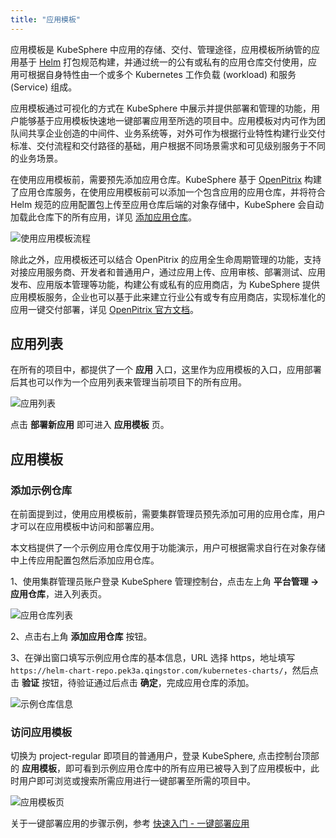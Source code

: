 ```yaml
---
title: "应用模板"
---
```


应用模板是 KubeSphere 中应用的存储、交付、管理途径，应用模板所纳管的应用基于 [Helm](https://helm.sh/) 打包规范构建，并通过统一的公有或私有的应用仓库交付使用，应用可根据自身特性由一个或多个 Kubernetes 工作负载 (workload) 和服务 (Service) 组成。

应用模板通过可视化的方式在 KubeSphere 中展示并提供部署和管理的功能，用户能够基于应用模板快速地一键部署应用至所选的项目中。应用模板对内可作为团队间共享企业创造的中间件、业务系统等，对外可作为根据行业特性构建行业交付标准、交付流程和交付路径的基础，用户根据不同场景需求和可见级别服务于不同的业务场景。

在使用应用模板前，需要预先添加应用仓库。KubeSphere 基于 [OpenPitrix](https://openpitrix.io) 构建了应用仓库服务，在使用应用模板前可以添加一个包含应用的应用仓库，并将符合 Helm 规范的应用配置包上传至应用仓库后端的对象存储中，KubeSphere 会自动加载此仓库下的所有应用，详见 [添加应用仓库](../../platform-management/app-repo)。

![使用应用模板流程](/app-template.svg)

除此之外，应用模板还可以结合 OpenPitrix 的应用全生命周期管理的功能，支持对接应用服务商、开发者和普通用户，通过应用上传、应用审核、部署测试、应用发布、应用版本管理等功能，构建公有或私有的应用商店，为 KubeSphere 提供应用模板服务，企业也可以基于此来建立行业公有或专有应用商店，实现标准化的应用一键交付部署，详见 [OpenPitrix 官方文档](https://docs.openpitrix.io/v0.3/zh-CN/user-guide/introduction/)。

## 应用列表

在所有的项目中，都提供了一个 **应用** 入口，这里作为应用模板的入口，应用部署后其也可以作为一个应用列表来管理当前项目下的所有应用。

![应用列表](/ae-app-list.png)

点击 **部署新应用** 即可进入 **应用模板** 页。

## 应用模板

### 添加示例仓库

在前面提到过，使用应用模板前，需要集群管理员预先添加可用的应用仓库，用户才可以在应用模板中访问和部署应用。

本文档提供了一个示例应用仓库仅用于功能演示，用户可根据需求自行在对象存储中上传应用配置包然后添加应用仓库。

1、使用集群管理员账户登录 KubeSphere 管理控制台，点击左上角 **平台管理 → 应用仓库**，进入列表页。

![应用仓库列表](/ae-apprepo_list.png)

2、点击右上角 **添加应用仓库** 按钮。

3、在弹出窗口填写示例应用仓库的基本信息，URL 选择 https，地址填写 `https://helm-chart-repo.pek3a.qingstor.com/kubernetes-charts/`，然后点击 **验证** 按钮，待验证通过后点击 **确定**，完成应用仓库的添加。

![示例仓库信息](/app-repo-demo.png)

### 访问应用模板

切换为 project-regular 即项目的普通用户，登录 KubeSphere, 点击控制台顶部的 **应用模板**，即可看到示例应用仓库中的所有应用已被导入到了应用模板中，此时用户即可浏览或搜索所需应用进行一键部署至所需的项目中。

![应用模板页](/app-template-page.png)

关于一键部署应用的步骤示例，参考 [快速入门 - 一键部署应用](../../quick-start/one-click-deploy)




